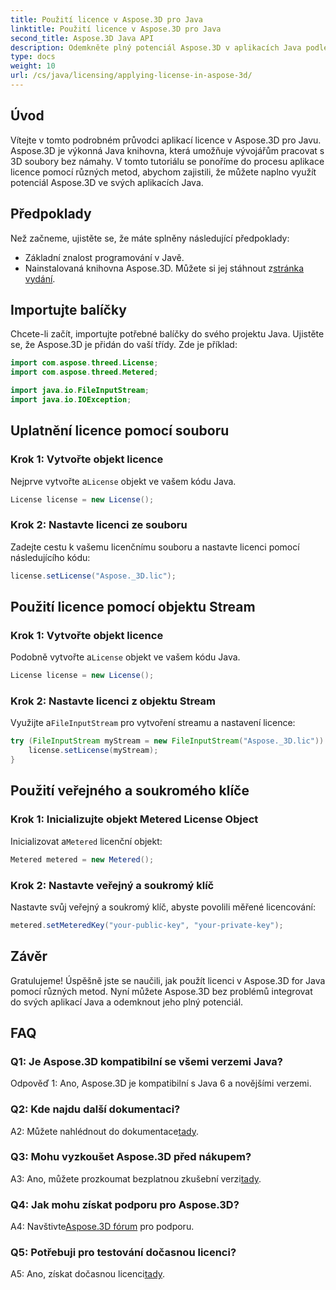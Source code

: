 ```yaml
---
title: Použití licence v Aspose.3D pro Java
linktitle: Použití licence v Aspose.3D pro Java
second_title: Aspose.3D Java API
description: Odemkněte plný potenciál Aspose.3D v aplikacích Java podle našeho komplexního průvodce aplikací licencí.
type: docs
weight: 10
url: /cs/java/licensing/applying-license-in-aspose-3d/
---
```

## Úvod

Vítejte v tomto podrobném průvodci aplikací licence v Aspose.3D pro Javu. Aspose.3D je výkonná Java knihovna, která umožňuje vývojářům pracovat s 3D soubory bez námahy. V tomto tutoriálu se ponoříme do procesu aplikace licence pomocí různých metod, abychom zajistili, že můžete naplno využít potenciál Aspose.3D ve svých aplikacích Java.

## Předpoklady

Než začneme, ujistěte se, že máte splněny následující předpoklady:

- Základní znalost programování v Javě.
-  Nainstalovaná knihovna Aspose.3D. Můžete si jej stáhnout z[stránka vydání](https://releases.aspose.com/3d/java/).

## Importujte balíčky

Chcete-li začít, importujte potřebné balíčky do svého projektu Java. Ujistěte se, že Aspose.3D je přidán do vaší třídy. Zde je příklad:

```java
import com.aspose.threed.License;
import com.aspose.threed.Metered;

import java.io.FileInputStream;
import java.io.IOException;
```

## Uplatnění licence pomocí souboru

### Krok 1: Vytvořte objekt licence

 Nejprve vytvořte a`License` objekt ve vašem kódu Java.

```java
License license = new License();
```

### Krok 2: Nastavte licenci ze souboru

Zadejte cestu k vašemu licenčnímu souboru a nastavte licenci pomocí následujícího kódu:

```java
license.setLicense("Aspose._3D.lic");
```

## Použití licence pomocí objektu Stream

### Krok 1: Vytvořte objekt licence

 Podobně vytvořte a`License` objekt ve vašem kódu Java.

```java
License license = new License();
```

### Krok 2: Nastavte licenci z objektu Stream

 Využijte a`FileInputStream` pro vytvoření streamu a nastavení licence:

```java
try (FileInputStream myStream = new FileInputStream("Aspose._3D.lic")) {
    license.setLicense(myStream);
}
```

## Použití veřejného a soukromého klíče

### Krok 1: Inicializujte objekt Metered License Object

 Inicializovat a`Metered` licenční objekt:

```java
Metered metered = new Metered();
```

### Krok 2: Nastavte veřejný a soukromý klíč

Nastavte svůj veřejný a soukromý klíč, abyste povolili měřené licencování:

```java
metered.setMeteredKey("your-public-key", "your-private-key");
```

## Závěr

Gratulujeme! Úspěšně jste se naučili, jak použít licenci v Aspose.3D for Java pomocí různých metod. Nyní můžete Aspose.3D bez problémů integrovat do svých aplikací Java a odemknout jeho plný potenciál.

## FAQ

### Q1: Je Aspose.3D kompatibilní se všemi verzemi Java?

Odpověď 1: Ano, Aspose.3D je kompatibilní s Java 6 a novějšími verzemi.

### Q2: Kde najdu další dokumentaci?

 A2: Můžete nahlédnout do dokumentace[tady](https://reference.aspose.com/3d/java/).

### Q3: Mohu vyzkoušet Aspose.3D před nákupem?

 A3: Ano, můžete prozkoumat bezplatnou zkušební verzi[tady](https://releases.aspose.com/).

### Q4: Jak mohu získat podporu pro Aspose.3D?

 A4: Navštivte[Aspose.3D fórum](https://forum.aspose.com/c/3d/18) pro podporu.

### Q5: Potřebuji pro testování dočasnou licenci?

 A5: Ano, získat dočasnou licenci[tady](https://purchase.aspose.com/temporary-license/).